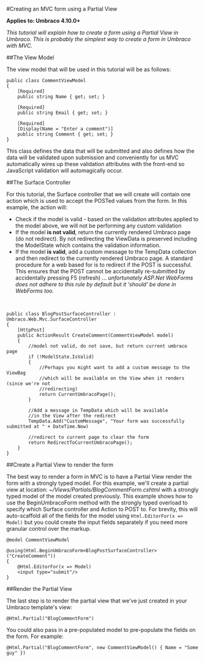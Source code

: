 #Creating an MVC form using a Partial View

**Applies to: Umbraco 4.10.0+**

_This tutorial will explain how to create a form using  a Partial View in Umbraco. This is probably the simplest way to create a form in Umbraco with MVC._

##The View Model

The view model that will be used in this tutorial will be as follows:
	
	public class CommentViewModel
	{
	    [Required]
	    public string Name { get; set; }
	
	    [Required]
	    public string Email { get; set; }
	
	    [Required]
	    [Display(Name = "Enter a comment")]
	    public string Comment { get; set; }
	}

This class defines the data that will be submitted and also defines how the data will be validated upon submission and conveniently for us MVC automatically wires up these validation attributes with the front-end so JavaScript validation will automagically occur.

##The Surface Controller

For this tutorial, the Surface controller that we will create will contain one action which is used to accept the POSTed values from the form. In this example, the action will:

*	Check if the model is valid - based on the validation attributes applied to the model above, we will not be performing any custom validation
*	If the model **is not valid**, return the currently rendered Umbraco page (do not redirect). By not redirecting the ViewData is preserved including the ModelState which contains the validation information.
*	If the model **is valid**, add a custom message to the TempData collection and then redirect to the currently rendered Umbraco page. A standard procedure for a web based for is to redirect if the POST is successful. This ensures that the POST cannot be accidentally re-submitted by accidentally pressing F5 (refresh) ... *unfortunately ASP.Net WebForms does not adhere to this rule by default but it 'should' be done in WebForms too.* 

<br/>

	public class BlogPostSurfaceController : Umbraco.Web.Mvc.SurfaceController
	{
		[HttpPost]
		public ActionResult CreateComment(CommentViewModel model)
		{    
		    //model not valid, do not save, but return current umbraco page
		    if (!ModelState.IsValid)
			{
				//Perhaps you might want to add a custom message to the ViewBag
				//which will be available on the View when it renders (since we're not 
				//redirecting)	    	
		   		return CurrentUmbracoPage();
			}
				    
			//Add a message in TempData which will be available 
			//in the View after the redirect 
			TempData.Add("CustomMessage", "Your form was successfully submitted at " + DateTime.Now)
		
		    //redirect to current page to clear the form
		    return RedirectToCurrentUmbracoPage();		    
		}
	}

##Create a Partial View to render the form

The best way to render a form in MVC is to have a Partial View render the form with a strongly typed model. For this example, we'll create a partial view at location: *~/Views/Partials/BlogCommentForm.cshtml* with a strongly typed model of the model created previously. This example shows how to use the BeginUmbracoForm method with the strongly typed overload to specify which Surface controller and Action to POST to. For brevity, this will auto-scaffold all of the fields for the model using `Html.EditorFor(x => Model)` but you could create the input fields separately if you need more granular control over the markup.

	@model CommentViewModel

	@using(Html.BeginUmbracoForm<BlogPostSurfaceController>("CreateComment"))
	{
		@Html.EditorFor(x => Model)
		<input type="submit"/>
	}

##Render the Partial View

The last step is to render the partial view that we've just created in your Umbraco template's view:

	@Html.Partial("BlogCommentForm")

You could also pass in a pre-populated model to pre-populate the fields on the form. For example:

	@Html.Partial("BlogCommentForm", new CommentViewModel() { Name = "Some guy" })